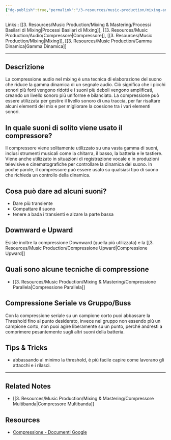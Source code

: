 ```yaml
---
{"dg-publish":true,"permalink":"/3-resources/music-production/mixing-and-mastering/compressione/"}
---
```


Links:: [[3. Resources/Music Production/Mixing & Mastering/Processi Basilari di Mixing\|Processi Basilari di Mixing]], [[3. Resources/Music Production/Audio/Compressore\|Compressore]], [[3. Resources/Music Production/Mixing\|Mixing]], [[3. Resources/Music Production/Gamma Dinamica\|Gamma Dinamica]]

---
## Descrizione

La compressione audio nel mixing è una tecnica di elaborazione del suono che riduce la gamma dinamica di un segnale audio. Ciò significa che i picchi sonori più forti vengono ridotti e i suoni più deboli vengono amplificati, creando un livello sonoro più uniforme e bilanciato. La compressione può essere utilizzata per gestire il livello sonoro di una traccia, per far risaltare alcuni elementi del mix e per migliorare la coesione tra i vari elementi sonori.

## In quale suoni di solito viene usato il compressore?

Il compressore viene solitamente utilizzato su una vasta gamma di suoni, inclusi strumenti musicali come la chitarra, il basso, la batteria e le tastiere. Viene anche utilizzato in situazioni di registrazione vocale e in produzioni televisive e cinematografiche per controllare la dinamica del suono. In poche parole, il compressore può essere usato su qualsiasi tipo di suono che richieda un controllo della dinamica.

## Cosa può dare ad alcuni suoni?

- Dare più transiente
- Compattare il suono
- tenere a bada i transienti e alzare la parte bassa


## Downward e Upward

Esiste inoltre la compressione Downward (quella più utilizzata) e la [[3. Resources/Music Production/Compressione Upward\|Compressione Upward]]

## Quali sono alcune tecniche di compressione

- [[3. Resources/Music Production/Mixing & Mastering/Compressione Parallela\|Compressione Parallela]]

## Compressione Seriale vs Gruppo/Buss

Con la compressione seriale su un campione corto puoi abbassare la Threshold fino al punto desiderato, invece nel gruppo non essendo più un campione corto, non puoi agire liberamente su un punto, perché andresti a comprimere pesantemente sugli altri suoni della batteria. 


## Tips & Tricks

- abbassando al minimo la threshold, è più facile capire come lavorano gli attacchi e i rilasci. 

---

## Related Notes

- [[3. Resources/Music Production/Mixing & Mastering/Compressore Multibanda\|Compressore Multibanda]]


## Resources

- [Compressione - Documenti Google](https://docs.google.com/document/d/1s07pfuaSrv7k-kr6aEaapOgsME2krZRSxUX_f_jYF7o/edit?usp=share_link)


